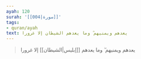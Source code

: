 ```yaml
---
ayah: 120
surah: '[[004|سورة]]'
tags:
- quran/ayah
text: يعدهم ويمنيهم ۖ وما يعدهم الشيطان إلا غرورا
---
```

> يعدهم ويمنيهم ۖ وما يعدهم [[إبليس|الشيطان]] إلا غرورا

